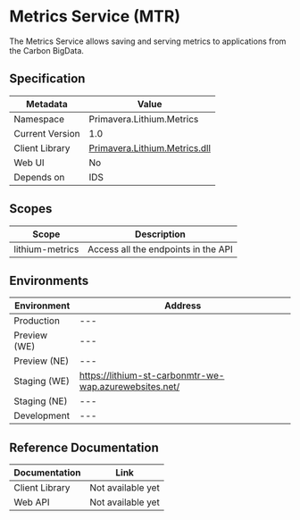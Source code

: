 # Metrics Service (MTR)

The Metrics Service allows saving and serving metrics to applications from the Carbon BigData.

## Specification

| Metadata | Value |
| - | - |
| Namespace | Primavera.Lithium.Metrics |
| Current Version | 1.0 |
| Client Library | [Primavera.Lithium.Metrics.dll](http://nuget.primaverabss.com:82/feeds/public-lithium-general/Primavera.Lithium.Metrics/) |
| Web UI | No |
| Depends on | IDS

## Scopes

| Scope | Description |
| - | - |
| lithium-metrics | Access all the endpoints in the API |

## Environments

| Environment | Address |
| - | - |
| Production | --- |
| Preview (WE) | --- |
| Preview (NE) | --- |
| Staging (WE) | <https://lithium-st-carbonmtr-we-wap.azurewebsites.net/> |
| Staging (NE) | --- |
| Development | --- |

## Reference Documentation

| Documentation | Link |
| - | - |
| Client Library | Not available yet |
| Web API | Not available yet |
